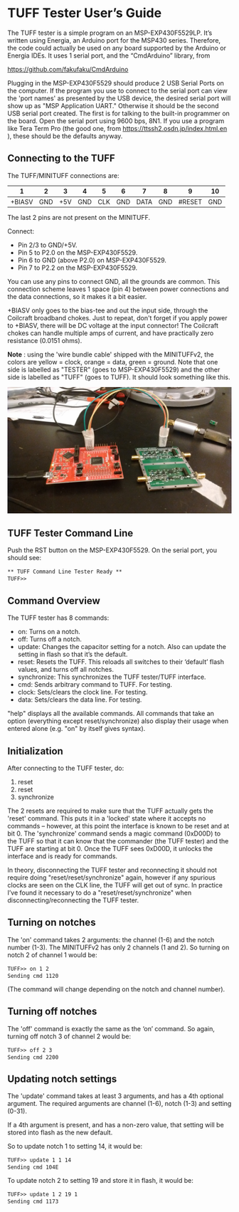# TUFF Tester User’s Guide

The TUFF tester is a simple program on an MSP-EXP430F5529LP. It’s written using Energia, an Arduino port for the MSP430 series. Therefore, the code could actually be used on any board supported by the Arduino or Energia IDEs. It uses 1 serial port, and the “CmdArduino” library, from 

https://github.com/fakufaku/CmdArduino

Plugging in the MSP-EXP430F5529 should produce 2 USB Serial Ports on the computer. If the program you use to connect to the 
serial port can view the 'port names' as presented by the USB device, the desired serial port will show up as "MSP Application UART."
Otherwise it should be the second USB serial port created. The first is for talking to the built-in programmer on the board.
Open the serial port using 9600 bps, 8N1. If you use a program like Tera Term Pro (the good one, from 
https://ttssh2.osdn.jp/index.html.en ), these should be the defaults anyway.

## Connecting to the TUFF

The TUFF/MINITUFF connections are:

|  1   |  2   |  3	|  4	|  5	|  6	|   7  |  8  |  9   |  10 |
|------|------|-----|-----|-----|-----|------|-----|------|-----|
|+BIASV| 	GND |	+5V | GND |	CLK |	GND |	DATA | GND |#RESET| GND |

The last 2 pins are not present on the MINITUFF.

Connect:
* Pin 2/3 to GND/+5V.
* Pin 5 to P2.0 on the MSP-EXP430F5529.
* Pin 6 to GND (above P2.0) on MSP-EXP430F5529.
* Pin 7 to P2.2 on the MSP-EXP430F5529.

You can use any pins to connect GND, all the grounds are common. This connection scheme leaves 1 space (pin 4) 
between power connections and the data connections, so it makes it a bit easier.

+BIASV only goes to the bias-tee and out the input side, through the Coilcraft broadband chokes. Just to repeat, don't forget
if you apply power to +BIASV, there will be DC voltage at the input connector! The Coilcraft chokes can handle multiple amps
of current, and have practically zero resistance (0.0151 ohms).

**Note** : using the 'wire bundle cable' shipped with the MINITUFFv2, the colors are yellow = clock, orange = data, green = ground.
Note that one side is labelled as "TESTER" (goes to MSP-EXP430F5529) and the other side is labelled as "TUFF" (goes to TUFF). It should look something like this.

![TUFF Connections](https://raw.githubusercontent.com/barawn/tuff_tester/master/tuff_tester_connections.jpg)

## TUFF Tester Command Line

Push the RST button on the MSP-EXP430F5529. On the serial port, you should see:

```
** TUFF Command Line Tester Ready **
TUFF>>
```

## Command Overview

The TUFF tester has 8 commands:

* on: Turns on a notch.
* off: Turns off a notch.
* update: Changes the capacitor setting for a notch. Also can update the setting in flash so that it’s the default.
* reset: Resets the TUFF. This reloads all switches to their ‘default’ flash values, and turns off all notches.
* synchronize: This synchronizes the TUFF tester/TUFF interface.
* cmd: Sends arbitrary command to TUFF. For testing.
* clock: Sets/clears the clock line. For testing.
* data: Sets/clears the data line. For testing.

"help" displays all the available commands. All commands that take an option (everything except reset/synchronize) 
also display their usage when entered alone (e.g. "on" by itself gives syntax).

## Initialization

After connecting to the TUFF tester, do:

1.	reset
2.	reset
3.	synchronize

The 2 resets are required to make sure that the TUFF actually gets the 'reset' command. This puts it in a 'locked' state where it 
accepts no commands – however, at this point the interface is known to be reset and at bit 0. The 'synchronize' command sends a 
magic command (0xD00D) to the TUFF so that it can know that the commander (the TUFF tester) and the TUFF are starting at bit 0. 
Once the TUFF sees 0xD00D, it unlocks the interface and is ready for commands.

In theory, disconnecting the TUFF tester and reconnecting it should not require doing "reset/reset/synchronize" again, however if 
any spurious clocks are seen on the CLK line, the TUFF will get out of sync. In practice I’ve found it necessary to do a
"reset/reset/synchronize" when disconnecting/reconnecting the TUFF tester.

## Turning on notches

The 'on' command takes 2 arguments: the channel (1-6) and the notch number (1-3). 
The MINITUFFv2 has only 2 channels (1 and 2).
So turning on notch 2 of channel 1 would be:

```
TUFF>> on 1 2
Sending cmd 1120
```

(The command will change depending on the notch and channel number).

## Turning off notches

The 'off' command is exactly the same as the ‘on’ command. So again, turning off notch 3 of channel 2 would be:

```
TUFF>> off 2 3
Sending cmd 2200
```

## Updating notch settings

The 'update' command takes at least 3 arguments, and has a 4th optional argument. The required arguments are channel (1-6), 
notch (1-3) and setting (0-31).

If a 4th argument is present, and has a non-zero value, that setting will be stored into flash as the new default.

So to update notch 1 to setting 14, it would be:

```
TUFF>> update 1 1 14
Sending cmd 104E
```

To update notch 2 to setting 19 and store it in flash, it would be:

```
TUFF>> update 1 2 19 1
Sending cmd 1173
```
